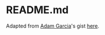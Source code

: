 # README.md

Adapted from [Adam Garcia](https://gist.github.com/adam-garcia)'s gist [here](https://gist.github.com/adam-garcia/8d8eded299ec5e16752d04281236b151).